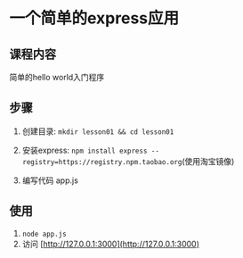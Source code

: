 # 一个简单的express应用

## 课程内容

简单的hello world入门程序

## 步骤

1. 创建目录: `mkdir lesson01 && cd lesson01`

2. 安装express: `npm install express --registry=https://registry.npm.taobao.org`(使用淘宝镜像)

3. 编写代码 app.js

## 使用

1. `node app.js`
2. 访问 [http://127.0.0.1:3000](http://127.0.0.1:3000)



